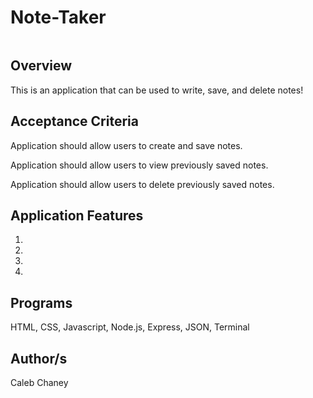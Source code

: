 # Note-Taker
![]()
## Overview
This is an application that can be used to write, save, and delete notes!

## Acceptance Criteria

Application should allow users to create and save notes.

Application should allow users to view previously saved notes.

Application should allow users to delete previously saved notes.

## Application Features
1) 
2) 
3) 
4) 

## Programs 
HTML, CSS, Javascript, Node.js, Express, JSON, Terminal

## Author/s
Caleb Chaney
